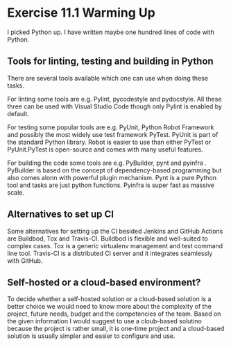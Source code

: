 # Exercise 11.1 Warming Up

I picked Python up. I have written maybe one hundred lines of code with Python.

## Tools for linting, testing and building in Python

There are several tools available which one can use when doing these tasks.

For linting some tools are e.g.  Pylint, pycodestyle and pydocstyle. All these three can be used with Visual Studio Code though only Pylint is enabled by default.

For testing some popular tools are e.g. PyUnit, Python Robot Framework and possibly the most widely use test framework PyTest. PyUnit is part of the standard Python library. Robot is easier to use than either PyTest or PyUnit.PyTest is open-source and comes with many useful features.

For building the code some tools are e.g. PyBuilder, pynt and pyinfra . PyBuilder is based on the concept of dependency-based programming but also comes alonn with powerful plugin mechanism. Pynt is a pure Python tool and tasks are just python functions. Pyinfra is super fast as massive scale.

## Alternatives to set up CI

Some alternatives for setting up the CI besided Jenkins and GitHub Actions are Buildbod, Tox and Travis-CI. Buildbod is flexible and well-suited to complex cases. Tox is a generic virtualenv management and test command line tool. Travis-CI is a distributed CI server and it integrates seamlessly with GitHub.

## Self-hosted or a cloud-based environment?

To decide whether a self-hosted solution or a cloud-based solution is a better choice we would need to know more about the complexity of the project, future needs, budget and the competencies of the team. Based on the given information I would suggest to use a cloub-based solutino because the project is rather small, it is one-time project and a cloud-based solution is usually simpler and easier to configure and use.
